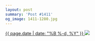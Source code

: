 ```yaml
---
layout: post
summary: 'Post #1411'
og_image: 1411-1280.jpg
---
```


<p>
 <time>
  <a href="/1411">
   {{ page.date | date: "%B %-d, %Y" }}
  </a>
 </time>
 <a href="/1411">
  <img data-taken="7/14/2021" sizes="(min-width: 700px) 50vw, calc(100vw - 2rem)" src="{{ site.assets_url }}/1411-640.jpg" srcset="{{ site.assets_url }}/1411-320.jpg 320w, {{ site.assets_url }}/1411-640.jpg 640w, {{ site.assets_url }}/1411-960.jpg 960w, {{ site.assets_url }}/1411-1280.jpg 1280w"/>
 </a>
</p>
